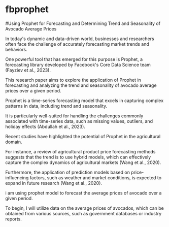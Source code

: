 # fbprophet
#Using Prophet for Forecasting and Determining Trend and Seasonality of Avocado Average Prices

In today's dynamic and data-driven world, businesses and researchers often face the challenge of accurately forecasting market trends and behaviors.

One powerful tool that has emerged for this purpose is Prophet, a forecasting library developed by Facebook's Core Data Science team (Fayziev et al., 2023).

This research paper aims to explore the application of Prophet in forecasting and analyzing the trend and seasonality of avocado average prices over a given period.

Prophet is a time-series forecasting model that excels in capturing complex patterns in data, including trend and seasonality.

It is particularly well-suited for handling the challenges commonly associated with time-series data, such as missing values, outliers, and holiday effects (Abdullah et al., 2023).

Recent studies have highlighted the potential of Prophet in the agricultural domain.

For instance, a review of agricultural product price forecasting methods suggests that the trend is to use hybrid models, which can effectively capture the complex dynamics of agricultural markets (Wang et al., 2020).

Furthermore, the application of prediction models based on price-influencing factors, such as weather and market conditions, is expected to expand in future research (Wang et al., 2020).

i am using prophet model to forecast the average prices of avocado over a given period.

To begin, I will utilize data on the average prices of avocados, which can be obtained from various sources, such as government databases or industry reports.



